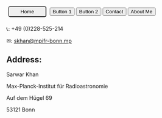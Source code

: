 <style>
  .my-button {
    background-color: #007bff
    color: #f00;
    padding: 5px 30px;
    border-radius: 5px;
    text-decoration: none;
    margin: 5px;
  }
  .my-button:hover {
    background-color: #0056b3:
  }
</style>
<a href="https://khansarwar.github.io/planetarium.github.io/"><button class="my-button">   Home   </button></a> <a href="/button1/"><button> Button 1 </button></a> <a href="/button2/"><button> Button 2 </button></a> <a href="/planetarium.github.io/contact"><button> Contact </button></a> <a href="/planetarium.github.io/about"><button> About Me </button></a>
<br>
<br>
📞: +49 (0)228-525-214

✉: skhan@mpifr-bonn.mp

## Address:

Sarwar Khan

Max-Planck-Institut für Radioastronomie

Auf dem Hügel 69

53121 Bonn
